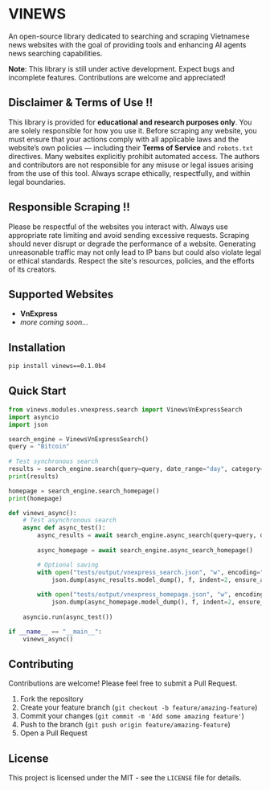 # VINEWS

An open-source library dedicated to searching and scraping Vietnamese news websites with the goal of providing tools and enhancing AI agents news searching capabilities.

**Note**: This library is still under active development. Expect bugs and incomplete features. Contributions are welcome and appreciated!

## Disclaimer & Terms of Use ‼️

This library is provided for **educational and research purposes only**. You are solely responsible for how you use it. Before scraping any website, you must ensure that your actions comply with all applicable laws and the website’s own policies — including their **Terms of Service** and `robots.txt` directives. Many websites explicitly prohibit automated access. The authors and contributors are not responsible for any misuse or legal issues arising from the use of this tool. Always scrape ethically, respectfully, and within legal boundaries.

## Responsible Scraping ‼️

Please be respectful of the websites you interact with. Always use appropriate rate limiting and avoid sending excessive requests. Scraping should never disrupt or degrade the performance of a website. Generating unreasonable traffic may not only lead to IP bans but could also violate legal or ethical standards. Respect the site's resources, policies, and the efforts of its creators.

## Supported Websites

- **VnExpress**
- *more coming soon...*

## Installation

```bash
pip install vinews==0.1.0b4
```

## Quick Start

```python
from vinews.modules.vnexpress.search import VinewsVnExpressSearch
import asyncio
import json

search_engine = VinewsVnExpressSearch()
query = "Bitcoin"
    
# Test synchronous search
results = search_engine.search(query=query, date_range="day", category="kinhdoanh", limit=5, advanced=True)
print(results)

homepage = search_engine.search_homepage()
print(homepage)    

def vinews_async():
    # Test asynchronous search
    async def async_test():
        async_results = await search_engine.async_search(query=query, date_range="day", category="kinhdoanh", limit=5, advanced=True)
        
        async_homepage = await search_engine.async_search_homepage()

        # Optional saving
        with open("tests/output/vnexpress_search.json", "w", encoding="utf-8") as f:
            json.dump(async_results.model_dump(), f, indent=2, ensure_ascii=False)
        
        with open("tests/output/vnexpress_homepage.json", "w", encoding="utf-8") as f:
            json.dump(async_homepage.model_dump(), f, indent=2, ensure_ascii=False)
    
    asyncio.run(async_test())

if __name__ == "__main__":
    vinews_async()
```

## Contributing

Contributions are welcome! Please feel free to submit a Pull Request.

1. Fork the repository
2. Create your feature branch (`git checkout -b feature/amazing-feature`)
3. Commit your changes (`git commit -m 'Add some amazing feature'`)
4. Push to the branch (`git push origin feature/amazing-feature`)
5. Open a Pull Request

## License

This project is licensed under the MIT - see the `LICENSE` file for details.

